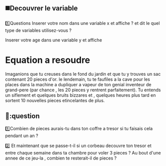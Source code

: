 
## ◼️Decouvrer le variable 

:one:Questions
Inserer votre nom  dans une variable x et affiche ? et dit le quel type de variables utilisez-vous ? 

Inserer votre age dans une variable y et affiche 









# Equation a resoudre
Imaganions que tu creuses dans le fond du jardin et que tu y trouves un sac
contenant 20 pieces d'or. le lendemain, tu te faufiles a la cave pour
les places dans la machine a dupliquer a vapeur de ton genial inventeur
de grand-pere (par chance , les 20 pieces y rentrent parfaitement).
Tu entends un siflement et quelques bruits bizzares et , quelques heures
plus tard en sortent 10 nouvelles pieces etincelantes de plus.

💊:question
---------------

:one:Combien de pieces aurais-tu dans ton coffre a tresor
si tu faisais cela pendant un an ? 

:two: Et maintenant que se passe-t-il si un corbeau decouvre ton tresor et 
entre chaque semaine dans ta chambre pour voler 3 pieces ?
Au bout d'une annee de ce jeu-la , combien te resterait-il de pieces ? 


